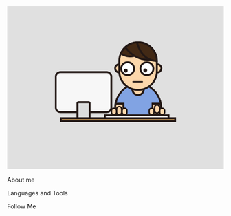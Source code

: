 [![Header](https://github.com/GarifullinII/GarifullinII/blob/main/assets/programmer.gif)](https://www.youtube.com/channel/UCNkLRIFzquWOpZeGKlYBxYA)

About me

Languages and Tools

Follow Me
